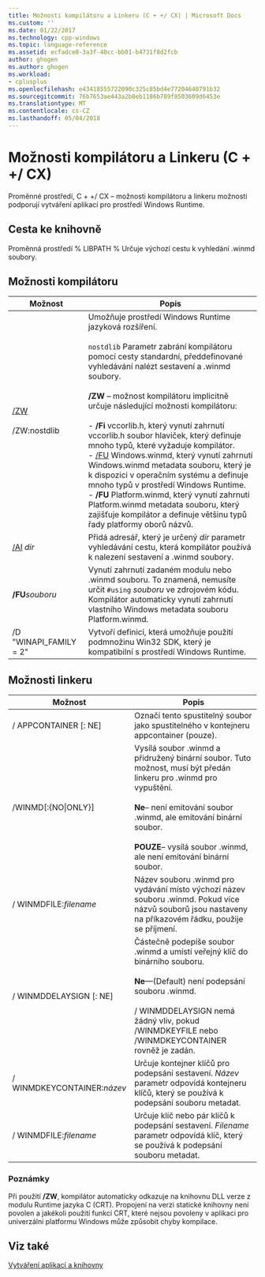 ```yaml
---
title: Možnosti kompilátoru a Linkeru (C + +/ CX) | Microsoft Docs
ms.custom: ''
ms.date: 01/22/2017
ms.technology: cpp-windows
ms.topic: language-reference
ms.assetid: ecfadce8-3a3f-40cc-bb01-b4731f8d2fcb
author: ghogen
ms.author: ghogen
ms.workload:
- cplusplus
ms.openlocfilehash: e43418555722090c325c85bd4e77204640791b32
ms.sourcegitcommit: 76b7653ae443a2b8eb1186b789f8503609d6453e
ms.translationtype: MT
ms.contentlocale: cs-CZ
ms.lasthandoff: 05/04/2018
---
```

# <a name="compiler-and-linker-options-ccx"></a>Možnosti kompilátoru a Linkeru (C + +/ CX)
Proměnné prostředí, C + +/ CX – možnosti kompilátoru a linkeru možnosti podporují vytváření aplikací pro prostředí Windows Runtime.  
  
## <a name="library-path"></a>Cesta ke knihovně  
 Proměnná prostředí % LIBPATH % Určuje výchozí cestu k vyhledání .winmd soubory.  
  
## <a name="compiler-options"></a>Možnosti kompilátoru  
  
|Možnost|Popis|  
|------------|-----------------|  
|[/ZW](../build/reference/zw-windows-runtime-compilation.md)<br /><br /> /ZW:nostdlib|Umožňuje prostředí Windows Runtime jazyková rozšíření.<br /><br /> `nostdlib` Parametr zabrání kompilátoru pomocí cesty standardní, předdefinované vyhledávání nalézt sestavení a .winmd soubory.<br /><br /> **/ZW** – možnost kompilátoru implicitně určuje následující možnosti kompilátoru:<br /><br /> -   **/Fi** vccorlib.h, který vynutí zahrnutí vccorlib.h soubor hlaviček, který definuje mnoho typů, které vyžaduje kompilátor.<br />-   [/FU](../build/reference/fu-name-forced-hash-using-file.md) Windows.winmd, který vynutí zahrnutí Windows.winmd metadata souboru, který je k dispozici v operačním systému a definuje mnoho typů v prostředí Windows Runtime.<br />-   **/FU** Platform.winmd, který vynutí zahrnutí Platform.winmd metadata souboru, který zajišťuje kompilátor a definuje většinu typů řady platformy oborů názvů.|  
|[/AI](../build/reference/ai-specify-metadata-directories.md) *dir*|Přidá adresář, který je určený *dir* parametr vyhledávání cestu, která kompilátor používá k nalezení sestavení a .winmd soubory.|  
|**/FU***souboru*|Vynutí zahrnutí zadaném modulu nebo .winmd souboru. To znamená, nemusíte určit `#using` *souboru* ve zdrojovém kódu. Kompilátor automaticky vynutí zahrnutí vlastního Windows metadata souboru Platform.winmd.|  
|/D "WINAPI_FAMILY = 2"|Vytvoří definici, která umožňuje použití podmnožinu Win32 SDK, který je kompatibilní s prostředí Windows Runtime.|  
  
## <a name="linker-options"></a>Možnosti linkeru  
  
|Možnost|Popis|  
|------------|-----------------|  
|/ APPCONTAINER [: NE]|Označí tento spustitelný soubor jako spustitelného v kontejneru appcontainer (pouze).|  
|/WINMD[:{NO&#124;ONLY}]|Vysílá soubor .winmd a přidružený binární soubor. Tuto možnost, musí být předán linkeru pro .winmd pro vypuštění.<br /><br /> **Ne**– není emitování soubor .winmd, ale emitování binární soubor.<br /><br /> **POUZE**– vysílá soubor .winmd, ale není emitování binární soubor.|  
|/ WINMDFILE:*filename*|Název souboru .winmd pro vydávání místo výchozí název souboru .winmd. Pokud více názvů souborů jsou nastaveny na příkazovém řádku, použije se příjmení.|  
|/ WINMDDELAYSIGN [: NE]|Částečně podepíše soubor .winmd a umístí veřejný klíč do binárního souboru.<br /><br /> **Ne**—(Default) není podepsání souboru .winmd.<br /><br /> / WINMDDELAYSIGN nemá žádný vliv, pokud /WINMDKEYFILE nebo /WINMDKEYCONTAINER rovněž je zadán.|  
|/ WINMDKEYCONTAINER:*název*|Určuje kontejner klíčů pro podepsání sestavení. *Název* parametr odpovídá kontejneru klíčů, který se používá k podepsání souboru metadat.|  
|/ WINMDFILE:*filename*|Určuje klíč nebo pár klíčů k podepsání sestavení. *Filename* parametr odpovídá klíč, který se používá k podepsání souboru metadat.|  
  
### <a name="remarks"></a>Poznámky  
 Při použití **/ZW**, kompilátor automaticky odkazuje na knihovnu DLL verze z modulu Runtime jazyka C (CRT). Propojení na verzi statické knihovny není povolen a jakékoli použití funkcí CRT, které nejsou povoleny v aplikaci pro univerzální platformu Windows může způsobit chyby kompilace.  
  
## <a name="see-also"></a>Viz také  
 [Vytváření aplikací a knihovny](../cppcx/building-apps-and-libraries-c-cx.md)